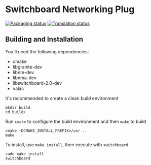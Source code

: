 # Switchboard Networking Plug
[![Packaging status](https://repology.org/badge/tiny-repos/switchboard-plug-networking.svg)](https://repology.org/metapackage/switchboard-plug-networking)
[![Translation status](https://l10n.elementary.io/widgets/switchboard/switchboard-plug-networking/svg-badge.svg)](https://l10n.elementary.io/projects/switchboard/switchboard-plug-networking/?utm_source=widget)

## Building and Installation

You'll need the following dependencies:

* cmake
* libgranite-dev
* libnm-dev
* libnma-dev
* libswitchboard-2.0-dev
* valac

It's recommended to create a clean build environment

    mkdir build
    cd build/
    
Run `cmake` to configure the build environment and then `make` to build

    cmake -DCMAKE_INSTALL_PREFIX=/usr ..
    make
    
To install, use `make install`, then execute with `switchboard`

    sudo make install
    switchboard
